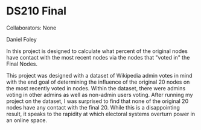 # DS210 Final

Collaborators: None

Daniel Foley

In this project is designed to calculate what percent of the original nodes have contact with the most recent nodes via the nodes that "voted in" the Final Nodes.

This project was designed with a dataset of Wikipedia admin votes in mind with the end goal of determining the influence of the original 20 nodes on the most recently voted in nodes.
Within the dataset, there were admins voting in other admins as well as non-admin users voting.
After running my project on the dataset, I was surprised to find that none of the original 20 nodes have any contact with the final 20.
While this is a disappointing result, it speaks to the rapidity at which electoral systems overturn power in an online space.
